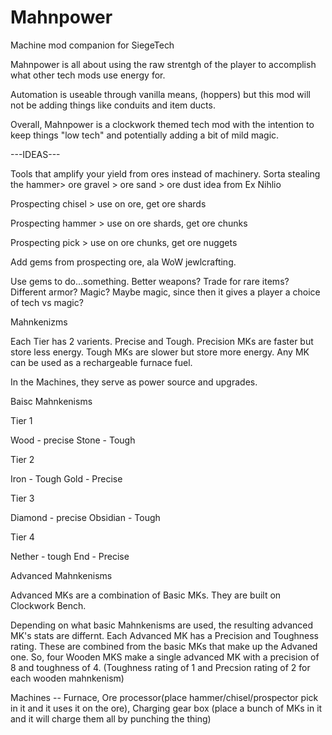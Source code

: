 Mahnpower
=========

Machine mod companion for SiegeTech

Mahnpower is all about using the raw strentgh of the player to accomplish what other tech mods use energy for.

Automation is useable through vanilla means, (hoppers) but this mod will not be adding things like conduits and item ducts.

Overall, Mahnpower is a clockwork themed tech mod with the intention to keep things "low tech" and potentially adding a bit of mild magic.


---IDEAS---

Tools that amplify your yield from ores instead of machinery.  Sorta stealing the hammer> ore gravel > ore sand > ore dust idea from Ex Nihlio

Prospecting chisel > use on ore, get ore shards

Prospecting hammer > use on ore shards, get ore chunks

Prospecting pick > use on ore chunks, get ore nuggets


Add gems from prospecting ore, ala WoW jewlcrafting.

Use gems to do...something.  Better weapons? Trade for rare items? Different armor? Magic?  Maybe magic, since then it gives a player a choice of tech vs magic?


Mahnkenizms

Each Tier has 2 varients. Precise and Tough.  Precision MKs are faster but store less energy. Tough MKs are slower but store more energy.  Any MK can be used as a rechargeable furnace fuel.

In the Machines, they serve as power source and upgrades.

Baisc Mahnkenisms

Tier 1

Wood - precise
Stone - Tough

Tier 2

Iron - Tough
Gold - Precise

Tier 3

Diamond - precise
Obsidian - Tough

Tier 4

Nether - tough
End - Precise

Advanced Mahnkenisms

Advanced MKs are a combination of Basic MKs. They are built on Clockwork Bench.

Depending on what basic Mahnkenisms are used, the resulting advanced MK's stats are differnt.  Each Advanced MK has a Precision and Toughness rating.  These are combined from the basic MKs that make up the Advaned one.  So, four Wooden MKS make a single advanced MK with a precision of 8 and toughness of 4. (Toughness rating of 1 and Precsion rating of 2 for each wooden mahnkenism)


Machines -- Furnace, Ore processor(place hammer/chisel/prospector pick in it and it uses it on the ore), Charging gear box (place a bunch of MKs in it and it will charge them all by punching the thing)
